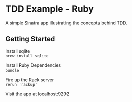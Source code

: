 TDD Example - Ruby
==================

A simple Sinatra app illustrating the concepts behind TDD.

## Getting Started

Install sqlite  
`brew install sqlite`

Install Ruby Dependencies  
`bundle`

Fire up the Rack server  
`rerun 'rackup'`

Visit the app at localhost:9292
